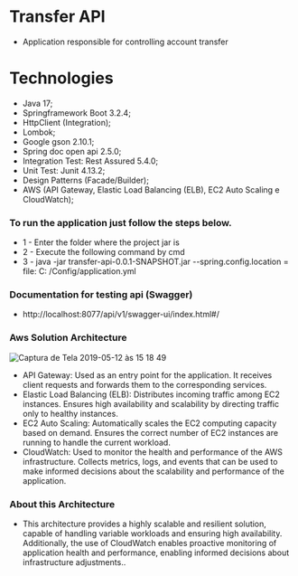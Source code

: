 # Transfer API
- Application responsible for controlling account transfer

# Technologies
- Java 17;
- Springframework Boot 3.2.4;
- HttpClient (Integration);
- Lombok;
- Google gson 2.10.1;
- Spring doc open api 2.5.0;
- Integration Test: Rest Assured 5.4.0;
- Unit Test: Junit 4.13.2;
- Design Patterns (Facade/Builder);
- AWS (API Gateway, Elastic Load Balancing (ELB), EC2 Auto Scaling e CloudWatch);

### To run the application just follow the steps below.
- 1 - Enter the folder where the project jar is
- 2 - Execute the following command by cmd
- 3 - java -jar transfer-api-0.0.1-SNAPSHOT.jar --spring.config.location = file: C: /Config/application.yml

### Documentation for testing api (Swagger)
- http://localhost:8077/api/v1/swagger-ui/index.html#/

### Aws Solution Architecture
![Captura de Tela 2019-05-12 às 15 18 49](https://res.cloudinary.com/duep7y7ve/image/upload/v1712892067/l84vma0nozvuoidlshzg.png)

- API Gateway: Used as an entry point for the application. It receives client requests and forwards them to the corresponding services.
- Elastic Load Balancing (ELB): Distributes incoming traffic among EC2 instances. Ensures high availability and scalability by directing traffic only to healthy instances.
- EC2 Auto Scaling: Automatically scales the EC2 computing capacity based on demand. Ensures the correct number of EC2 instances are running to handle the current workload.
- CloudWatch: Used to monitor the health and performance of the AWS infrastructure. Collects metrics, logs, and events that can be used to make informed decisions about the scalability and performance of the application.

### About this Architecture
- This architecture provides a highly scalable and resilient solution, capable of handling variable workloads and ensuring high availability. Additionally, the use of CloudWatch enables proactive monitoring of application health and performance, enabling informed decisions about infrastructure adjustments..